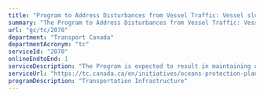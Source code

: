 ```yaml
---
title: "Program to Address Disturbances from Vessel Traffic: Vessel slowdown"
summary: "The Program to Address Disturbances from Vessel Traffic: Vessel slowdown service from Transport Canada is available end-to-end online, according to the GC Service Inventory."
url: "gc/tc/2070"
department: "Transport Canada"
departmentAcronym: "tc"
serviceId: "2070"
onlineEndtoEnd: 1
serviceDescription: "The Program is expected to result in maintaining or increasing participation of vessels in an expanded voluntary slowdown in the Salish Sea."
serviceUrl: "https://tc.canada.ca/en/initiatives/oceans-protection-plan/improving-marine-safety-through-oceans-protection-plan#toc2"
programDescription: "Transportation Infrastructure"
---
```

